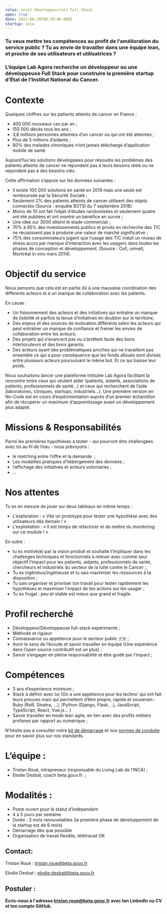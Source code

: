 ```yaml
---
roles: un(e) développeur(se) Full Stack
open: true
date: 2021-06-29T08:19:40.998Z
startup: inca
---
```

### Tu veux mettre tes compétences au profit de l’amélioration du service public ? Tu as envie de travailler dans une équipe lean, et proche de ses utilisateurs et utilisatrices ?

### L’équipe Lab Agora recherche un développeur ou une développeuse Full Stack pour construire la première startup d’État de l’Institut National du Cancer.

# Contexte

Quelques chiffres sur les patients atteints de cancer en France :

* 400 000 nouveaux cas par an ;
* 155 000 décès tous les ans ;
* 3,8 millions personnes atteintes d’un cancer ou qui ont été atteintes ;
* Plus de 5 millions d’aidants ;
* 80% des malades chroniques n’ont jamais téléchargé d’application mobile de santé

Aujourd’hui les solutions développées pour résoudre les problèmes des patients atteints de cancer ne répondent pas à leurs besoins réels ou ne répondent pas à des besoins clés.

Cette affirmation s’appuie sur les données suivantes :

* Il existe 100 000 solutions en santé en 2019 mais une seule est remboursée par la Sécurité Sociale ;
* Seulement 2% des patients atteints de cancer utilisent des objets connectés (Source : enquête B3TSI du 7 septembre 2018)
* Moins de 10 ont fait l’objet d’études randomisées et seulement quatre ont été publiées et ont montré un bénéfice en survie ;
* Une idée sur 3000 atteint le stade commercial ;
* 70% à 95% des investissements publics et privés en recherche des TIC ne réussissent pas à produire une valeur de marché significative ;
* 75% des consommateurs jugent que l’usage des TIC induit un niveau de stress accru par manque d’interaction avec les usagers dans toutes les phases de conception et développement. (Source : Coll, umvelt, Montréal in vivo mars 2014).

# Objectif du service

Nous pensons que cela est en partie dû à une mauvaise coordination des différents acteurs et à un manque de collaboration avec les patients.

En cause :

* Un foisonnement des acteurs et des initiatives qui entraîne un manque de lisibilité et parfois la tenue d’initiatives en doublon sur le territoire;
* Des enjeux et des sources de motivation différents selon les acteurs qui peut entraîner un manque de confiance et freiner les envies de collaboration entre les acteurs;
* Des projets qui n’avancent pas ou s’arrêtent faute des bons interlocuteurs et des bons garants;
* Des acteurs ayant des problématiques proches qui ne travaillent pas ensemble ce qui a pour conséquence que les fonds alloués sont divisés entre plusieurs acteurs poursuivant le même but. Et ce qui baisse leur poids.

Nous souhaitons lancer une plateforme intitulée Lab Agora facilitant la rencontre entre ceux qui veulent aider (patients, aidants, associations de patients, professionnels de santé…) et ceux qui recherchent de l’aide (laboratoires, cliniques, startups, industriels…). Une première version en No-Code est en cours d’expérimentation auprès d’un premier échantillon afin de récupérer un maximum d’apprentissage avant un développement plus adapté.

# Missions & Responsabilités

Parmi les premières hypothèses à tester - qui pourront être challengées avec toi au fil de l’eau - nous prévoyons :

* le matching entre l’offre et la demande  ;
* Les modalités pratiques d’hébergement des données ;
* l’affichage des initiatives et acteurs volontaires ;
* ...

# Nos attentes

Tu es en mesure de jouer sur deux tableaux en même temps :

* L’exploration : « Vite un prototype pour tester une hypothèse avec des utilisateurs dès demain ! »
* L’exploitation : « Il est temps de refactorer et de mettre du monitoring sur ce module ! »

En outre :

* tu es motivé(e) par la vision produit et souhaite t’impliquer dans les challenges techniques et fonctionnels à relever avec comme seul objectif l’impact pour les patients, aidants, professionnels de santé, chercheurs et industriels du secteur de la lutte contre le Cancer ;.
* Tu es ingénieux/ingénieuse et tu sais maximiser les ressources à ta disposition ;
* Tu sais organiser et prioriser ton travail pour tester rapidement les hypothèses et maximiser l’impact de tes actions sur les usager ;
* Tu es frugal : peu et stable est mieux que grand et fragile.

# Profil recherché

* Développeur/Développeuse full-stack expérimenté  ;
* Méthode et rigueur
* Connaissance ou appétence pour le secteur public 🇫🇷 ;
* Avoir le sens de l’écoute et savoir travailler en équipe (Une experience dans l’open source contributif est un plus) ;
* Savoir s’engager en pleine responsabilité et être guidé par l’impact ;

# Compétences

* 3 ans d’expérience minimum ;
* Stack à définir avec toi (On a une appétence pour les techno’ qui ont fait leurs preuves mais qui permettent d’être propre, rapide et souverain : Ruby (RoR, Sinatra, …), /Python (Django, Flask, ..), JavaScript, TypeScript, React, Vue.js… )
* Savoir travailler en mode lean agile, en lien avec des profils métiers profanes par rapport au numérique ;

N'hésite pas à consulter notre [kit de démarrage](https://doc.incubateur.net/communaute/gerer-sa-startup-detat-ou-de-territoires-au-quotidien/la-vie-dune-se/construction/kit-de-demarrage) et nos [normes de conduite](https://doc.incubateur.net/communaute/travailler-a-beta-gouv/culture/normes-de-conduite) pour en savoir plus sur nos standards.

# L’équipe :

* Tristan Roué, intrapreneur (responsable du Living Lab de l’INCA) ;
* Elodie Desbat, coach beta.gouv.fr  ;

# Modalités :

* Poste ouvert pour le statut d’indépendant
* 4 à 5 jours par semaine
* Durée : 3 mois renouvelables (la première phase de développement de la startup est de 6 mois)
* Démarrage dès que possible
* Organisation de travail flexible, télétravail OK

## Contact:

Tristan Roué : tristan.roue@beta.gouv.fr

Elodie Desbat : [elodie.desbat@beta.gouv.fr](mailto:elodie.desbat@beta.gouv.fr)

## Postuler : 

**Écris-nous à l'adresse [tristan.roue@beta.gouv.fr](mailto:tristan.roue@beta.gouv.fr) avec ton LinkedIn ou CV et ton compte GitHub.**